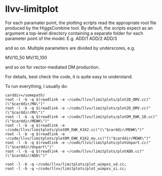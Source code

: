 # llvv-limitplot

For each paramater point, the plotting scripts read the appropriate root file produced by the HiggsCombine tool.
By default, the scripts expect as an argument a top-level directory containing a separate folder for each parameter 
point of the model.
E.g.
  ADD/1
  ADD/2
  ADD/3

and so on.
Multiple parameters are divided by underscores, e.g.

  MV/10_50
  MV/10_100
  
and so on for vector-mediated DM production.

For details, best check the code, it is quite easy to understand.

To run everything, I usually do:

```
carddir=/somepath/
root -l -b -q $(readlink -e ~/code/llvv/limitplots/plot2D_DMV.cc)"(\"$carddir/MA\")"
root -l -b -q $(readlink -e ~/code/llvv/limitplots/plot2D_DMV.cc)"(\"$carddir/MV\")"
root -l -b -q $(readlink -e ~/code/llvv/limitplots/plotDM_EWK_1D.cc)"(\"$carddir/MEWK\")"
root -l -b -q $(readlink -e ~/code/llvv/limitplots/plotDM_EWK_K1K2.cc)"(\"$carddir/MEWK\")"
root -l -b -q $(readlink -e ~/code/llvv/limitplots/plotDM_EWK_K1K2_mu.cc)"(\"$carddir/MEWK\")"
root -l -b -q $(readlink -e ~/code/llvv/limitplots/plotUnpart.cc)"(\"$carddir/Unpart\")"
root -l -b -q $(readlink -e ~/code/llvv/limitplots/plotADD.cc)"(\"$carddir/ADD\")"

root -l -b -q ~/code/llvv/limitplots/plot_wimpxs_sd.cc;
root -l -b -q ~/code/llvv/limitplots/plot_wimpxs_si.cc;
````

